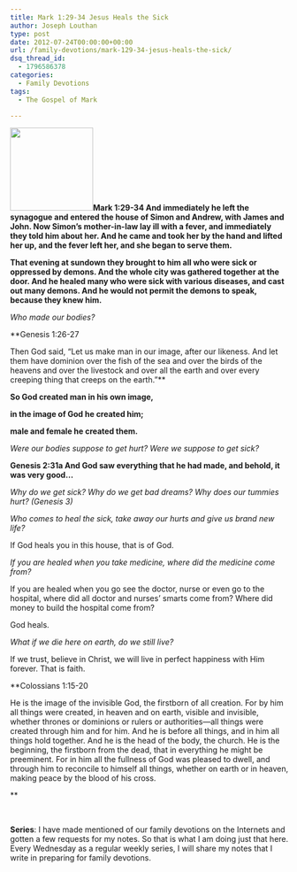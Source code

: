 ```yaml
---
title: Mark 1:29-34 Jesus Heals the Sick
author: Joseph Louthan
type: post
date: 2012-07-24T00:00:00+00:00
url: /family-devotions/mark-129-34-jesus-heals-the-sick/
dsq_thread_id:
  - 1796586378
categories:
  - Family Devotions
tags:
  - The Gospel of Mark

---
```

**[<img class="alignright size-thumbnail wp-image-187" title="healing_sm" alt="" src="https://i1.wp.com/theologic.us/wp-content/uploads/2012/08/healing_sm.jpg?resize=150%2C150" width="150" height="150" srcset="https://i1.wp.com/theologic.us/wp-content/uploads/2012/08/healing_sm.jpg?resize=150%2C150 150w, https://i1.wp.com/theologic.us/wp-content/uploads/2012/08/healing_sm.jpg?zoom=2&resize=150%2C150 300w" sizes="(max-width: 150px) 100vw, 150px" data-recalc-dims="1" />][1]Mark 1:29-34 And immediately he left the synagogue and entered the house of Simon and Andrew, with James and John. Now Simon&#8217;s mother-in-law lay ill with a fever, and immediately they told him about her. And he came and took her by the hand and lifted her up, and the fever left her, and she began to serve them.**

**That evening at sundown they brought to him all who were sick or oppressed by demons. And the whole city was gathered together at the door. And he healed many who were sick with various diseases, and cast out many demons. And he would not permit the demons to speak, because they knew him.**

_Who made our bodies?_
  
**Genesis 1:26-27
  
Then God said, “Let us make man in our image, after our likeness. And let them have dominion over the fish of the sea and over the birds of the heavens and over the livestock and over all the earth and over every creeping thing that creeps on the earth.”**

**So God created man in his own image,**
  
 **in the image of God he created him;**
  
 **male and female he created them.**

_Were our bodies suppose to get hurt? Were we suppose to get sick?_
  
**Genesis 2:31a And God saw everything that he had made, and behold, it was very good…**

_Why do we get sick? Why do we get bad dreams? Why does our tummies hurt? (Genesis 3)_

_Who comes to heal the sick, take away our hurts and give us brand new life?_
  
If God heals you in this house, that is of God.

_If you are healed when you take medicine, where did the medicine come from?_

If you are healed when you go see the doctor, nurse or even go to the hospital, where did all doctor and nurses&#8217; smarts come from? Where did money to build the hospital come from?

God heals.

_What if we die here on earth, do we still live?_
  
If we trust, believe in Christ, we will live in perfect happiness with Him forever. That is faith.

**Colossians 1:15-20
  
He is the image of the invisible God, the firstborn of all creation. For by him all things were created, in heaven and on earth, visible and invisible, whether thrones or dominions or rulers or authorities—all things were created through him and for him. And he is before all things, and in him all things hold together. And he is the head of the body, the church. He is the beginning, the firstborn from the dead, that in everything he might be preeminent. For in him all the fullness of God was pleased to dwell, and through him to reconcile to himself all things, whether on earth or in heaven, making peace by the blood of his cross.
  
** 

&nbsp;

**Series**: I have made mentioned of our family devotions on the Internets and gotten a few requests for my notes. So that is what I am doing just that here. Every Wednesday as a regular weekly series, I will share my notes that I write in preparing for family devotions.

 [1]: https://i1.wp.com/theologic.us/wp-content/uploads/2012/08/healing_sm.jpg